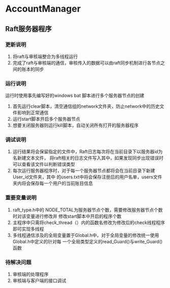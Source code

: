 # AccountManager


## Raft服务器程序
### 更新说明
1. 将raft与审核端整合为多线程运行
2. 完成了raft与审核端的通信，审核传入的数据可以由raft同步机制进行各节点之间的账本的同步

### 运行说明
运行时使用事先编写好的windows bat 脚本进行多个服务器节点的创建
1. 首先运行clear脚本，清空通信组的network文件夹，防止network中的历史文件影响到正常通信
2. 运行start脚本开启多个服务器节点
3. 想要关闭服务器则运行kill脚本，自动关闭所有打开的服务器程序

### 调试说明
1. 运行结果将会保留指定的文件中，Raft日志每次将在当前目录下以服务器id为名新建文本文件，
将raft相关的日志文件写入其中，如果发现同步出现错误时可以查看该文件以判断错误类型
2. 每次运行服务器程序时，对于每一个服务器节点都将会在当前目录下新建User_id文件夹，其中
的users.txt中将会保存注册后的用户名单，users文件夹内将会保存每一个用户的当前账目信息

### 重要变量说明
1. raft_type.h中的 NODE_TOTAL为服务器节点个数，需要修改服务器节点个数时对该变量进行修改并
修改start脚本中开启的程序个数
2. 主程序中只需将check_thread（）内的函数名修改为修改后的check线程程序即可实现多线程
3. 多线程通信涉及的全局变量置于Global.h中，对于全局变量的修改统一使用Global.h中定义的针对每
一个全局类型定义的read_Guard()与write_Guard()函数

### 待解决问题
1. 审核端的处理程序
2. 审核端与客户端的接口调试